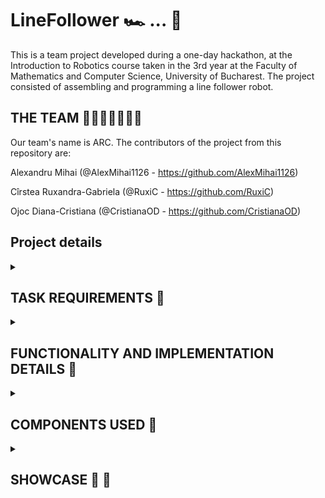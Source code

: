 # LineFollower 🏎 ... 🏁

This is a team project developed during a one-day hackathon, at the Introduction to Robotics course taken in the 3rd year at the Faculty of Mathematics and Computer Science, University of Bucharest. The project consisted of assembling and programming a line follower robot.

## THE TEAM 👦🏻👩🏻‍🦱👩🏻
 
  Our team's name is ARC. The contributors of the project from this repository are:
  
   Alexandru Mihai (@AlexMihai1126 - https://github.com/AlexMihai1126)
   
   Cîrstea Ruxandra-Gabriela (@RuxiC - https://github.com/RuxiC)

   Ojoc Diana-Cristiana (@CristianaOD - https://github.com/CristianaOD)

## Project details

<details>
  <summary><h2><b>TASK REQUIREMENTS 📁</b></h2></summary>
  <h3>Functionality Requirements</h3>
  Assemble and program the robot to navigate a racetrack made from black electrical tape on a white board (the line loops around), aiming for optimal speed and accuracy. The robot must adhere to certain rules, including not taking shortcuts, staying on the track, and must not reverse on the track. It can only move along the black line. Make use of only six sensors from the QTR sensor array (excluding the outer left and outer right ones), and ensure that the sensor calibrates itself before the robot commences its journey. Manual calibration of the sensors is not allowed, but as an added feature, the robot could employ calibration values stored in the EEPROM from previous calibration attempts. Additionally, the robot chassis must be constructed by the team. Employ a PID controller and adjust its gains, specifically Kp, Ki (optional), and Kd, to define the characteristics of the robot's movement.

  <h3>Photo of the line follower kit with required components 📷</h3>
  <img src="https://github.com/RuxiC/LineFollower/blob/main/LineFollower/linefollower.png">

  <h3>Gradding details</h3>
  Grade (1-12 points):
  <ul>
    <li>< 20 seconds -> 10</li> < 20 seconds -> 10
    <li>> 35 seconds (but completed) -> 4.5 points</li>
    <li><=35 seconds: Between 10 and 5, the formula is as follows: time_score = 10 - 1/3 * (track_time - 20)</li>
  </ul>
</details> 

<details>
  <summary><h2><b>FUNCTIONALITY AND IMPLEMENTATION DETAILS 🔧</b></h2></summary> 
  <h3>Functionality:</h3>
  Initially, when positioned over the black line, the robot undergoes sensor calibration through iterative right movements. This process enables the robot to learn to identify the black line whenever it is detected in front of the sensor, while disregarding surfaces that are not the black line. We added a blue LED that would light during self-calibration.
  
  <h3>Implementation:</h3>
  
  The PID algorithm: Initially, the PID controller's parameters were arbitrarily selected to observe the robot's behavior. Following many tests and an empirical approach, we decided on the gains kp = 9.7, ki = 0.0002, kd = 26.5.

  Calibration: We calibrated the robot by instructing it to rapidly move right for a specific duration within the "set" method of the code. The self-calibration method involved the robot moving to the right for 4 seconds, followed by a return to the initial position for black line detection.
  
  Our team's robot successfully completed the displayed racetrack in just 19.076 seconds!

   <h3>Chassis:</h3>
   <img src="https://github.com/RuxiC/LineFollower/blob/main/LineFollower/sasiu1.jpeg" alt="A photo of my setup" width="550" height="450">
   <img src="https://github.com/RuxiC/LineFollower/blob/main/LineFollower/sasiu2.jpeg" alt="A photo of my setup" width="550" height="450">
   <img src="https://github.com/RuxiC/LineFollower/blob/main/LineFollower/sasiu3.jpeg" alt="A photo of my setup" width="550" height="450">
</details> 

<details>
  <summary><h2><b> COMPONENTS USED 🔌</b></h2></summary>
  
  <h3> Mechanical ⚙ </h3>
    <ul>
      <li>The chassis made out of foamboard (built by @AlexMihai1126 - https://github.com/AlexMihai1126)</li>
      <li>2x wheels</li>
      <li>1x ball caster</li>
      <li>Screws for the QTR-8A sensor</li>
      <li>2x 3D-printed DC Motor holders & appropriate screws</li>
    </ul> 
    
   <h3> Electronics ⚡ </h3>
    <ul>
      <li>1x Arduino Pro Micro </li>
      <li>1x Pololu QTR-8A reflectance sensor</li>
      <li>2x DC motors</li>
      <li>1x L293D motor driver</li>
      <li>1x LiPo battery for power</li>
      <li>1x mini-breadboard</li>
      <li>wires (as needed)</li>
      <li>1x Blue LED - for showing when we are in calibration mode</li>
      <li>1x 330 ohm resistor for the LED</li>
    </ul> 
</details>

<details>
  <summary><h2><b> SHOWCASE 📸 🎥</b></h2></summary>
  <details>
    <summary><h3><b> Racetrack Picture 🦕</b></h3></summary> 
    <img src="https://github.com/RuxiC/LineFollower/blob/main/LineFollower/traseu.jpeg">
  </details> 
  <details>
    <summary><h3><b> Linefollower Setup Pictures </b></h3></summary>
    <img src="https://github.com/RuxiC/LineFollower/blob/main/LineFollower/line1.jpeg" alt="A photo of my setup" width="550" height="450">
    <img src="https://github.com/RuxiC/LineFollower/blob/main/LineFollower/line2.jpeg" alt="A photo of my setup1" width="550" height="450">
    <img src="https://github.com/RuxiC/LineFollower/blob/main/LineFollower/line3.jpeg" alt="A photo of my setup2" width="550" height="450">
   
  </details>

  ## You can see here a link to a video showcasing functionality 🎥
  https://youtu.be/3eNxRi1fzAw?si=j07vah7IKBF6WGvR
</details> 
